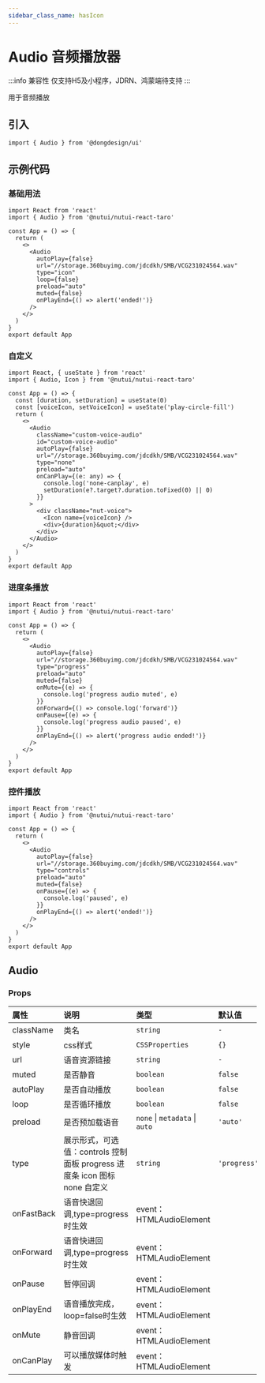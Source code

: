 ```yaml
---
sidebar_class_name: hasIcon
---
```


# Audio 音频播放器

:::info 兼容性
仅支持H5及小程序，JDRN、鸿蒙端待支持
:::

用于音频播放

## 引入

```tsx
import { Audio } from '@dongdesign/ui'
```

## 示例代码

### 基础用法

```tsx
import React from 'react'
import { Audio } from '@nutui/nutui-react-taro'

const App = () => {
  return (
    <>
      <Audio
        autoPlay={false}
        url="//storage.360buyimg.com/jdcdkh/SMB/VCG231024564.wav"
        type="icon"
        loop={false}
        preload="auto"
        muted={false}
        onPlayEnd={() => alert('ended!')}
      />
    </>
  )
}
export default App
```

### 自定义

```tsx
import React, { useState } from 'react'
import { Audio, Icon } from '@nutui/nutui-react-taro'

const App = () => {
  const [duration, setDuration] = useState(0)
  const [voiceIcon, setVoiceIcon] = useState('play-circle-fill')
  return (
    <>
      <Audio
        className="custom-voice-audio"
        id="custom-voice-audio"
        autoPlay={false}
        url="//storage.360buyimg.com/jdcdkh/SMB/VCG231024564.wav"
        type="none"
        preload="auto"
        onCanPlay={(e: any) => {
          console.log('none-canplay', e)
          setDuration(e?.target?.duration.toFixed(0) || 0)
        }}
      >
        <div className="nut-voice">
          <Icon name={voiceIcon} />
          <div>{duration}&quot;</div>
        </div>
      </Audio>
    </>
  )
}
export default App
```

### 进度条播放

```tsx
import React from 'react'
import { Audio } from '@nutui/nutui-react-taro'

const App = () => {
  return (
    <>
      <Audio
        autoPlay={false}
        url="//storage.360buyimg.com/jdcdkh/SMB/VCG231024564.wav"
        type="progress"
        preload="auto"
        muted={false}
        onMute={(e) => {
          console.log('progress audio muted', e)
        }}
        onForward={() => console.log('forward')}
        onPause={(e) => {
          console.log('progress audio paused', e)
        }}
        onPlayEnd={() => alert('progress audio ended!')}
      />
    </>
  )
}
export default App
```

### 控件播放

```tsx
import React from 'react'
import { Audio } from '@nutui/nutui-react-taro'

const App = () => {
  return (
    <>
      <Audio
        autoPlay={false}
        url="//storage.360buyimg.com/jdcdkh/SMB/VCG231024564.wav"
        type="controls"
        preload="auto"
        muted={false}
        onPause={(e) => {
          console.log('paused', e)
        }}
        onPlayEnd={() => alert('ended!')}
      />
    </>
  )
}
export default App
```

## Audio

### Props

| 属性 | 说明 | 类型 | 默认值 |
| :--- | :--- | :--- | :--- |
| className | 类名 | `string` | `-` |
| style | css样式 | `CSSProperties` | `{}` |
| url | 语音资源链接 | `string` | `-` |
| muted | 是否静音 | `boolean` | `false` |
| autoPlay | 是否自动播放 | `boolean` | `false` |
| loop | 是否循环播放 | `boolean` | `false` |
| preload | 是否预加载语音 | `none` \| `metadata` \| `auto` | `'auto'` |
| type | 展示形式，可选值：controls 控制面板 progress 进度条 icon 图标 none 自定义 | `string` | `'progress'` |
| onFastBack | 语音快退回调,type=progress时生效 | event：HTMLAudioElement |
| onForward | 语音快进回调,type=progress时生效 | event：HTMLAudioElement |
| onPause | 暂停回调 | event：HTMLAudioElement |
| onPlayEnd | 语音播放完成，loop=false时生效 | event：HTMLAudioElement |
| onMute | 静音回调 | event：HTMLAudioElement |
| onCanPlay | 可以播放媒体时触发 | event：HTMLAudioElement |
